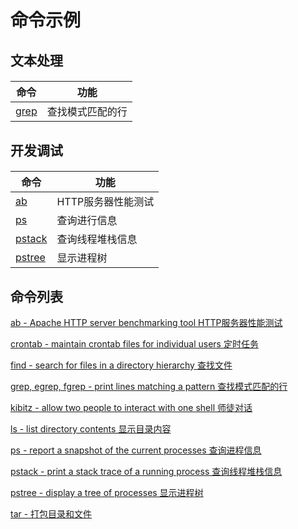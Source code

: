 # 命令示例

## 文本处理

#### 

|命令                                  |功能                                       |
|--------------------------------------|-------------------------------------------|
|[grep](#docs/command_list#grep)       |查找模式匹配的行                           |


## 开发调试

#### 

|命令                                  |功能                                       |
|--------------------------------------|-------------------------------------------|
|[ab](#docs/command_list#ab)           |HTTP服务器性能测试                         |
|[ps](#docs/command_list#ps)           |查询进行信息                               |
|[pstack](#docs/command_list#pstack)   |查询线程堆栈信息                           |
|[pstree](#docs/command_list#pstree)   |显示进程树                                 |


## 命令列表

[ab - Apache HTTP server benchmarking tool HTTP服务器性能测试](#docs/command_list#ab)

[crontab - maintain crontab files for individual users 定时任务](#docs/command_list#crontab)

[find - search for files in a directory hierarchy 查找文件](#docs/command_list#find)

[grep, egrep, fgrep - print lines matching a pattern 查找模式匹配的行](#docs/command_list#find)

[kibitz - allow two people to interact with one shell 师徒对话](#docs/command_list#kibitz)

[ls - list directory contents 显示目录内容](#docs/command_list#ls)

[ps - report a snapshot of the current processes 查询进程信息](#docs/command_list#ps)

[pstack - print a stack trace of a running process 查询线程堆栈信息](#docs/command_list#pstack)

[pstree - display a tree of processes 显示进程树](#docs/command_list#pstree)

[tar - 打包目录和文件](#docs/command_list#tar)

